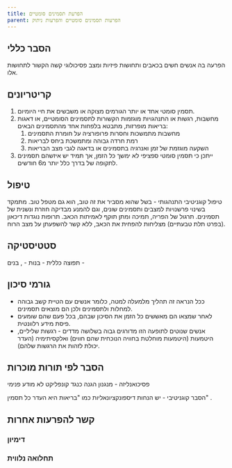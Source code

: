 ```yaml
---
title: הפרעת תסמינים סומטיים
parent: הפרעות תסמינים סומטיים והפרעות ניתוק
---
```


## הסבר כללי 
הפרעה בה אנשים חשים בכאבים ותחושות פיזיות ומצב פסיכולוגי קשה הקשור לתחושות אלו.
## קריטריונים
1. תסמין סומטי אחד או יותר הגורמים מצוקה או משבשים את חיי היומיום.
2. מחשבות, רגשות או התנהגויות מוגזמות הקשורות לתסמינים הסומטיים, או דאגות בריאות מופרזות, מתבטא בלפחות אחד מהתסמינים הבאים:
	1. מחשבות מתמשכות וחסרות פרופורציה על חומרת התסמינים
	2. רמת חרדה גבוהה ומתמשכת ביחס לבריאות
	3. השקעה מוגזמת של זמן ואנרגיה בתסמינים או בדאגה לגבי מצב הבריאות
3. ייתכן כי תסמין סומטי ספציפי לא ימשך כל הזמן, אך תמיד יש איזשהם תסמינים לתקופה של בדרך כלל יותר מ6 חודשים.
## טיפול
טיפול קוגניטיבי התנהגותי - בשל שהוא מסביר את זה טוב, הוא גם מטפל טוב. מתמקד בשינוי פרשנויות למצבים ותסמינים שונים, וגם להמנע מבדיקה חוזרת ונשנית של תסמינים. תרגול של הפריה, תמיכה ומתן תוקף לאמיתות הכאב.
תרופות נוגדות דיכאון (בפרט תלת טבעתיים) מצליחות להפחית את הכאב, ללא קשר להשפעתן על מצב הרוח.

## סטטיסטיקה
תפוצה כללית - 
בנות - , בנים - 
## גורמי סיכון
* ככל הנראה זה תהליך מלמעלה למטה, כלומר אנשים עם הטיית קשב גבוהה למחלות ולתסמינים ולכן הם מוצאים תסמינים.
* לאחר שמצאו הם מאששים כל הזמן את הסיכון שבהם, בכל פעם שהם שומעים פיסת מידע רלוונטית.
* אנשים שנוטים לתופעה הזו מדורגים גבוה בשלושה מדדים - רגשות שליליים, היטמעות (היטמעות מוחלטת בחוויה הנוכחית שהם חווים) ואלקסיתימיה (העדר יכולת לזהות את הרגשות שלהם).
## הסבר לפי תורות מוכרות
פסיכואנליזה - מנגנון הגנה כנגד קונפליקט לא מודע פנימי

הסבר קוגניטיבי - יש הנחות דיספונקציונאליות כמו "בריאות היא העדר כל תסמין" .

## קשר להפרעות אחרות

### דימיון
### תחלואה נלווית
